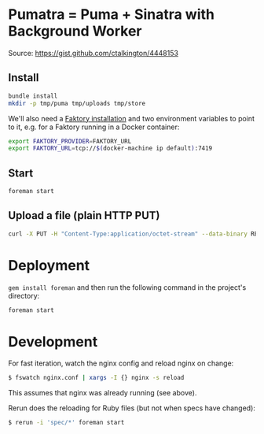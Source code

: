 # Pumatra = Puma + Sinatra with Background Worker

Source: https://gist.github.com/ctalkington/4448153

## Install

```bash
bundle install
mkdir -p tmp/puma tmp/uploads tmp/store
```

We'll also need a [Faktory installation](https://github.com/contribsys/faktory/wiki/Installation) and two environment variables to point to it, e.g. for a Faktory running in a Docker container:

```bash
export FAKTORY_PROVIDER=FAKTORY_URL
export FAKTORY_URL=tcp://$(docker-machine ip default):7419
```

## Start

```bash
foreman start
```

## Upload a file (plain HTTP PUT)

```bash
curl -X PUT -H "Content-Type:application/octet-stream" --data-binary README.markdown "http://localhost/droplets/550b1d35946db2844bc30ed343599ca573fb9058f3d5c33d777822657c3f51b3"
```

# Deployment

`gem install foreman` and then run the following command in the project's directory:

```bash
foreman start
```

# Development

For fast iteration, watch the nginx config and reload nginx on change:

```bash
$ fswatch nginx.conf | xargs -I {} nginx -s reload
```

  This assumes that nginx was already running (see above).

Rerun does the reloading for Ruby files (but not when specs have changed):

```bash
$ rerun -i 'spec/*' foreman start
```
